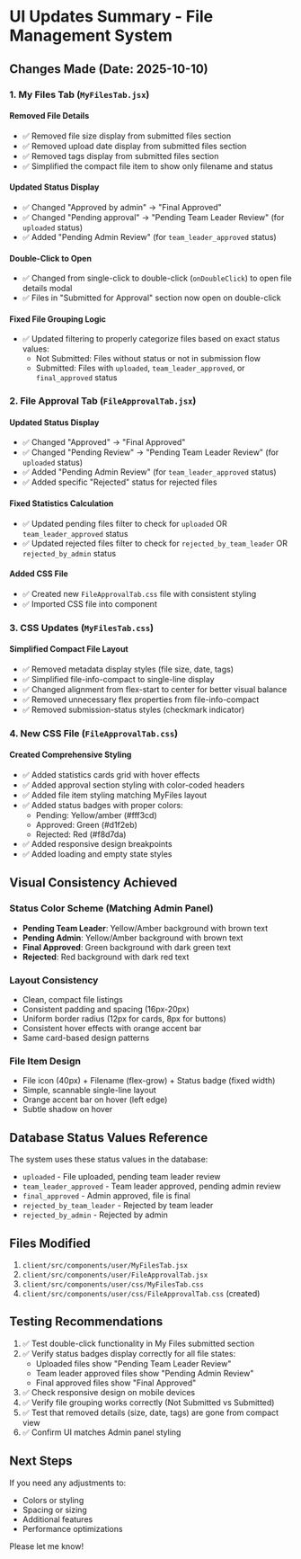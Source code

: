 # UI Updates Summary - File Management System

## Changes Made (Date: 2025-10-10)

### 1. My Files Tab (`MyFilesTab.jsx`)

#### **Removed File Details**
- ✅ Removed file size display from submitted files section
- ✅ Removed upload date display from submitted files section  
- ✅ Removed tags display from submitted files section
- ✅ Simplified the compact file item to show only filename and status

#### **Updated Status Display**
- ✅ Changed "Approved by admin" → "Final Approved"
- ✅ Changed "Pending approval" → "Pending Team Leader Review" (for `uploaded` status)
- ✅ Added "Pending Admin Review" (for `team_leader_approved` status)

#### **Double-Click to Open**
- ✅ Changed from single-click to double-click (`onDoubleClick`) to open file details modal
- ✅ Files in "Submitted for Approval" section now open on double-click

#### **Fixed File Grouping Logic**
- ✅ Updated filtering to properly categorize files based on exact status values:
  - Not Submitted: Files without status or not in submission flow
  - Submitted: Files with `uploaded`, `team_leader_approved`, or `final_approved` status

### 2. File Approval Tab (`FileApprovalTab.jsx`)

#### **Updated Status Display**
- ✅ Changed "Approved" → "Final Approved"
- ✅ Changed "Pending Review" → "Pending Team Leader Review" (for `uploaded` status)
- ✅ Added "Pending Admin Review" (for `team_leader_approved` status)
- ✅ Added specific "Rejected" status for rejected files

#### **Fixed Statistics Calculation**
- ✅ Updated pending files filter to check for `uploaded` OR `team_leader_approved` status
- ✅ Updated rejected files filter to check for `rejected_by_team_leader` OR `rejected_by_admin` status

#### **Added CSS File**
- ✅ Created new `FileApprovalTab.css` file with consistent styling
- ✅ Imported CSS file into component

### 3. CSS Updates (`MyFilesTab.css`)

#### **Simplified Compact File Layout**
- ✅ Removed metadata display styles (file size, date, tags)
- ✅ Simplified file-info-compact to single-line display
- ✅ Changed alignment from flex-start to center for better visual balance
- ✅ Removed unnecessary flex properties from file-info-compact
- ✅ Removed submission-status styles (checkmark indicator)

### 4. New CSS File (`FileApprovalTab.css`)

#### **Created Comprehensive Styling**
- ✅ Added statistics cards grid with hover effects
- ✅ Added approval section styling with color-coded headers
- ✅ Added file item styling matching MyFiles layout
- ✅ Added status badges with proper colors:
  - Pending: Yellow/amber (#fff3cd)
  - Approved: Green (#d1f2eb)
  - Rejected: Red (#f8d7da)
- ✅ Added responsive design breakpoints
- ✅ Added loading and empty state styles

## Visual Consistency Achieved

### Status Color Scheme (Matching Admin Panel)
- **Pending Team Leader**: Yellow/Amber background with brown text
- **Pending Admin**: Yellow/Amber background with brown text
- **Final Approved**: Green background with dark green text
- **Rejected**: Red background with dark red text

### Layout Consistency
- Clean, compact file listings
- Consistent padding and spacing (16px-20px)
- Uniform border radius (12px for cards, 8px for buttons)
- Consistent hover effects with orange accent bar
- Same card-based design patterns

### File Item Design
- File icon (40px) + Filename (flex-grow) + Status badge (fixed width)
- Simple, scannable single-line layout
- Orange accent bar on hover (left edge)
- Subtle shadow on hover

## Database Status Values Reference

The system uses these status values in the database:
- `uploaded` - File uploaded, pending team leader review
- `team_leader_approved` - Team leader approved, pending admin review
- `final_approved` - Admin approved, file is final
- `rejected_by_team_leader` - Rejected by team leader
- `rejected_by_admin` - Rejected by admin

## Files Modified

1. `client/src/components/user/MyFilesTab.jsx`
2. `client/src/components/user/FileApprovalTab.jsx`
3. `client/src/components/user/css/MyFilesTab.css`
4. `client/src/components/user/css/FileApprovalTab.css` (created)

## Testing Recommendations

1. ✅ Test double-click functionality in My Files submitted section
2. ✅ Verify status badges display correctly for all file states:
   - Uploaded files show "Pending Team Leader Review"
   - Team leader approved files show "Pending Admin Review"
   - Final approved files show "Final Approved"
3. ✅ Check responsive design on mobile devices
4. ✅ Verify file grouping works correctly (Not Submitted vs Submitted)
5. ✅ Test that removed details (size, date, tags) are gone from compact view
6. ✅ Confirm UI matches Admin panel styling

## Next Steps

If you need any adjustments to:
- Colors or styling
- Spacing or sizing
- Additional features
- Performance optimizations

Please let me know!
